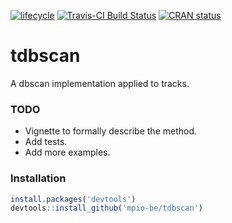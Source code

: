 
[![lifecycle](https://img.shields.io/badge/lifecycle-experimental-orange.svg)](https://www.tidyverse.org/lifecycle/#experimental)
[![Travis-CI Build Status](https://travis-ci.org/mpio-be/tdbscan.svg?branch=master)](https://travis-ci.org/mpio-be/tdbscan)
[![CRAN status](https://www.r-pkg.org/badges/version/tdbscan)](https://cran.r-project.org/package=tdbscan)


# tdbscan
A dbscan implementation applied to tracks.

### TODO
 * Vignette to formally describe the method.
 * Add tests.
 * Add more examples.

### Installation

```R
install.packages('devtools')
devtools::install_github('mpio-be/tdbscan')

```
